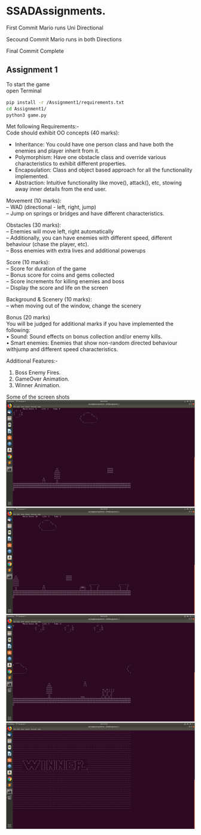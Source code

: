 # SSADAssignments.

First Commit Mario runs Uni Directional

Secound Commit Mario runs in both Directions

Final Commit Complete

## Assignment 1

To start the game <br>
open Terminal <br>
```sh
pip install -r /Assignment1/requirements.txt
cd Assignment1/
python3 game.py
```
Met following Requirements:- <br>
Code should exhibit OO concepts (40 marks): <br>
- Inheritance: You could have one person class and have both the enemies and player inherit from it. <br>
- Polymorphism: Have one obstacle class and override various characteristics to exhibit different properties. <br>
- Encapsulation: Class and object based approach for all the functionality implemented. <br>
- Abstraction: Intuitive functionality like move(), attack(), etc, stowing away inner details from the end user. <br>

Movement (10 marks): <br>
– WAD (directional - left, right, jump) <br>
– Jump on springs or bridges and have different characteristics. <br>

Obstacles (30 marks): <br>
– Enemies will move left, right automatically <br>
– Additionally, you can have enemies with different speed, different behaviour (chase the player, etc). <br>
– Boss enemies with extra lives and additional powerups <br>

Score (10 marks): <br>
– Score for duration of the game <br>
– Bonus score for coins and gems collected <br>
– Score increments for killing enemies and boss <br>
– Display the score and life on the screen <br>

Background & Scenery (10 marks): <br>
– when moving out of the window, change the scenery <br>

Bonus (20 marks) <br> 
You will be judged for additional marks if you have implemented the following: <br>
• Sound: Sound effects on bonus collection and/or enemy kills. <br>
• Smart enemies: Enemies that show non-random directed behaviour withjump and different speed characteristics. <br>

Additional Features:-  <br>
1. Boss Enemy Fires. <br> 
2. GameOver Animation. <br>
3. Winner Animation. <br>


Some of the screen shots
 ![Alt text](/Assignment1/MarioStart.png?raw=true "Starting of Game")
 ![Alt text](/Assignment1/MarioGamePlay.png?raw=true "Progressing in game")
 ![Alt text](/Assignment1/MarioBoss.png?raw=true "The Ultimate Enemy")
 ![Alt text](/Assignment1/MarioWinner.png?raw=true "If you win")
